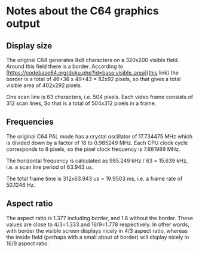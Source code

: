 # Notes about the C64 graphics output

## Display size
The original C64 generates 8x8 characters on a 320x200 visible field. Around
this field there is a border. According to
[https://codebase64.org/doku.php?id=base:visible_area](this link) the border is
a total of 46+36 x 49+43 = 82x92 pixels, so that gives a total visible area of
402x292 pixels.

One scan line is 63 characters, i.e. 504 pixels.  Each video frame consists of
312 scan lines, So that is a total of 504x312 pixels in a frame.


## Frequencies
The original C64 PAL mode has a crystal oscillator of 17.734475 MHz which is
divided down by a factor of 18 to 0.985249 MHz. Each CPU clock cycle
corresponds to 8 pixels, so the pixel clock frequency is 7.881989 MHz.

The horizontal frequency is calculated as 985.249 kHz / 63 = 15.639 kHz, i.e. a
scan line period of 63.943 us.

The total frame time is 312x63.943 us = 19.9503 ms, i.e. a frame rate of 50.1246 Hz.

## Aspect ratio
The aspect ratio is 1.377 including border, and 1.6 without the border. These
values are close to 4/3=1.333 and 16/9=1.778 respectively. In other words, with
border the visible screen displays nicely in 4/3 aspect ratio, whereas the
inside field (perhaps with a small about of border) will display nicely in 16/9
aspect ratio.


